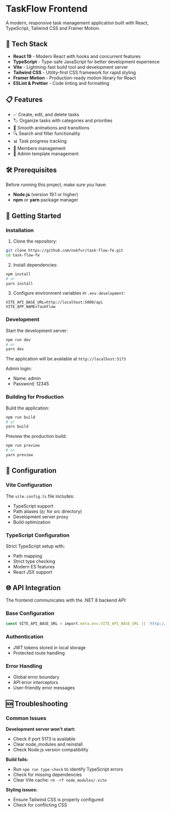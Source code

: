 # TaskFlow Frontend

A modern, responsive task management application built with React, TypeScript, Tailwind CSS and Framer Motion.

## 🚀 Tech Stack

- **React 19** - Modern React with hooks and concurrent features
- **TypeScript** - Type-safe JavaScript for better development experience
- **Vite** - Lightning-fast build tool and development server
- **Tailwind CSS** - Utility-first CSS framework for rapid styling
- **Framer Motion** - Production-ready motion library for React
- **ESLint & Prettier** - Code linting and formatting

## 📋 Features

- ✅ Create, edit, and delete tasks
- 🏷️ Organize tasks with categories and priorities
- 🎨 Smooth animations and transitions
- 🔍 Search and filter functionality
- 📊 Task progress tracking
- 🌙 Members management
- 📱 Admin template management

## 🛠️ Prerequisites

Before running this project, make sure you have:

- **Node.js** (version 19.1 or higher)
- **npm** or **yarn** package manager

## 🚀 Getting Started

### Installation

1. Clone the repository:
```bash
git clone https://github.com/nokfur/task-flow-fe.git
cd task-flow-fe
```

2. Install dependencies:
```bash
npm install
# or
yarn install
```

3. Configure environment variables in `.env.development`:
```env
VITE_API_BASE_URL=http://localhost:5000/api
VITE_APP_NAME=TaskFlow
```

### Development

Start the development server:
```bash
npm run dev
# or
yarn dev
```

The application will be available at `http://localhost:5173`

Admin login:
- Name: admin
- Password: 12345

### Building for Production

Build the application:
```bash
npm run build
# or
yarn build
```

Preview the production build:
```bash
npm run preview
# or
yarn preview
```

## 🔧 Configuration

### Vite Configuration
The `vite.config.ts` file includes:
- TypeScript support
- Path aliases (`@/` for src directory)
- Development server proxy
- Build optimization

### TypeScript Configuration
Strict TypeScript setup with:
- Path mapping
- Strict type checking
- Modern ES features
- React JSX support

## 🌐 API Integration

The frontend communicates with the .NET 8 backend API:

### Base Configuration
```typescript
const VITE_API_BASE_URL = import.meta.env.VITE_API_BASE_URL || 'http://localhost:5000/api'
```

### Authentication
- JWT tokens stored in local storage
- Protected route handling

### Error Handling
- Global error boundary
- API error interceptors
- User-friendly error messages

## 🆘 Troubleshooting

### Common Issues

**Development server won't start:**
- Check if port 5173 is available
- Clear node_modules and reinstall
- Check Node.js version compatibility

**Build fails:**
- Run `npm run type-check` to identify TypeScript errors
- Check for missing dependencies
- Clear Vite cache: `rm -rf node_modules/.vite`

**Styling issues:**
- Ensure Tailwind CSS is properly configured
- Check for conflicting CSS
